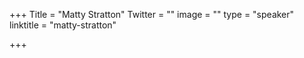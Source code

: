 +++
Title = "Matty Stratton"
Twitter = ""
image = ""
type = "speaker"
linktitle = "matty-stratton"

+++


